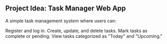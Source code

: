 ## Project Idea: Task Manager Web App
A simple task management system where users can:

Register and log in.
Create, update, and delete tasks.
Mark tasks as complete or pending.
View tasks categorized as "Today" and "Upcoming."